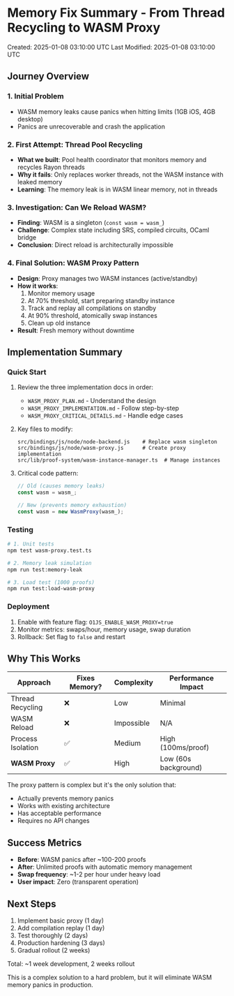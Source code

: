 # Memory Fix Summary - From Thread Recycling to WASM Proxy
Created: 2025-01-08 03:10:00 UTC
Last Modified: 2025-01-08 03:10:00 UTC

## Journey Overview

### 1. Initial Problem
- WASM memory leaks cause panics when hitting limits (1GB iOS, 4GB desktop)
- Panics are unrecoverable and crash the application

### 2. First Attempt: Thread Pool Recycling
- **What we built**: Pool health coordinator that monitors memory and recycles Rayon threads
- **Why it fails**: Only replaces worker threads, not the WASM instance with leaked memory
- **Learning**: The memory leak is in WASM linear memory, not in threads

### 3. Investigation: Can We Reload WASM?
- **Finding**: WASM is a singleton (`const wasm = wasm_`)
- **Challenge**: Complex state including SRS, compiled circuits, OCaml bridge
- **Conclusion**: Direct reload is architecturally impossible

### 4. Final Solution: WASM Proxy Pattern
- **Design**: Proxy manages two WASM instances (active/standby)
- **How it works**:
  1. Monitor memory usage
  2. At 70% threshold, start preparing standby instance
  3. Track and replay all compilations on standby
  4. At 90% threshold, atomically swap instances
  5. Clean up old instance
- **Result**: Fresh memory without downtime

## Implementation Summary

### Quick Start
1. Review the three implementation docs in order:
   - `WASM_PROXY_PLAN.md` - Understand the design
   - `WASM_PROXY_IMPLEMENTATION.md` - Follow step-by-step
   - `WASM_PROXY_CRITICAL_DETAILS.md` - Handle edge cases

2. Key files to modify:
   ```
   src/bindings/js/node/node-backend.js    # Replace wasm singleton
   src/bindings/js/node/wasm-proxy.js      # Create proxy implementation  
   src/lib/proof-system/wasm-instance-manager.ts  # Manage instances
   ```

3. Critical code pattern:
   ```javascript
   // Old (causes memory leaks)
   const wasm = wasm_;
   
   // New (prevents memory exhaustion)
   const wasm = new WasmProxy(wasm_);
   ```

### Testing
```bash
# 1. Unit tests
npm test wasm-proxy.test.ts

# 2. Memory leak simulation  
npm run test:memory-leak

# 3. Load test (1000 proofs)
npm run test:load-wasm-proxy
```

### Deployment
1. Enable with feature flag: `O1JS_ENABLE_WASM_PROXY=true`
2. Monitor metrics: swaps/hour, memory usage, swap duration
3. Rollback: Set flag to `false` and restart

## Why This Works

| Approach | Fixes Memory? | Complexity | Performance Impact |
|----------|--------------|------------|-------------------|
| Thread Recycling | ❌ | Low | Minimal |
| WASM Reload | ❌ | Impossible | N/A |
| Process Isolation | ✅ | Medium | High (100ms/proof) |
| **WASM Proxy** | ✅ | High | Low (60s background) |

The proxy pattern is complex but it's the only solution that:
- Actually prevents memory panics
- Works with existing architecture  
- Has acceptable performance
- Requires no API changes

## Success Metrics
- **Before**: WASM panics after ~100-200 proofs
- **After**: Unlimited proofs with automatic memory management
- **Swap frequency**: ~1-2 per hour under heavy load
- **User impact**: Zero (transparent operation)

## Next Steps
1. Implement basic proxy (1 day)
2. Add compilation replay (1 day)  
3. Test thoroughly (2 days)
4. Production hardening (3 days)
5. Gradual rollout (2 weeks)

Total: ~1 week development, 2 weeks rollout

This is a complex solution to a hard problem, but it will eliminate WASM memory panics in production.